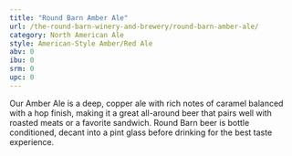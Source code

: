 ```yaml
---
title: "Round Barn Amber Ale"
url: /the-round-barn-winery-and-brewery/round-barn-amber-ale/
category: North American Ale
style: American-Style Amber/Red Ale
abv: 0
ibu: 0
srm: 0
upc: 0
---
```

Our Amber Ale is a deep, copper ale with rich notes of caramel balanced with a hop finish, making it a great all-around beer that pairs well with roasted meats or a favorite sandwich. Round Barn beer is bottle conditioned, decant into a pint glass before drinking for the best taste experience.
